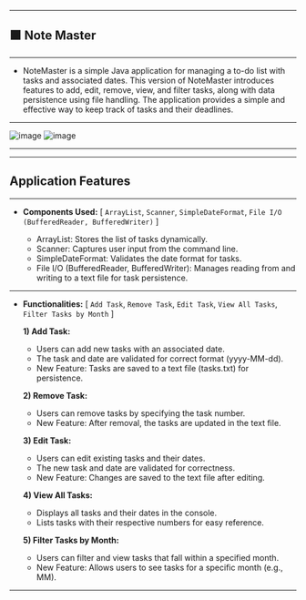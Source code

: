 -------------------------
🟧 Note Master
-------------------------


--------
- NoteMaster is a simple Java application for managing a to-do list with tasks and associated dates. This version of NoteMaster introduces features to add, edit, remove, view, and filter tasks, along with data persistence using file handling. The application provides a simple and effective way to keep track of tasks and their deadlines.

--------------
![image](https://github.com/Tharul-J/Note-Master/assets/171511675/47ac32f1-11bd-47c9-a905-a07f14c052ac)
![image](https://github.com/Tharul-J/Note-Master/assets/171511675/29001ca0-d3bc-4a46-a00a-de3c4313ef85)

--------------

-------------------------
## Application Features
------------------------

- **Components Used:** [ `ArrayList`, `Scanner`, `SimpleDateFormat`, `File I/O (BufferedReader, BufferedWriter)` ]
  
     - ArrayList: Stores the list of tasks dynamically.
     - Scanner: Captures user input from the command line.
     - SimpleDateFormat: Validates the date format for tasks.
     - File I/O (BufferedReader, BufferedWriter): Manages reading from and writing to a text file for task persistence.
-------------------------
  
- **Functionalities:** [ `Add Task`, `Remove Task`, `Edit Task`, `View All Tasks`, `Filter Tasks by Month` ]

   **1) Add Task:**
  
     - Users can add new tasks with an associated date.
     - The task and date are validated for correct format (yyyy-MM-dd).
     - New Feature: Tasks are saved to a text file (tasks.txt) for persistence.

    **2) Remove Task:**
  
     - Users can remove tasks by specifying the task number.
     - New Feature: After removal, the tasks are updated in the text file.

    **3) Edit Task:**
  
     - Users can edit existing tasks and their dates.
     - The new task and date are validated for correctness.
     - New Feature: Changes are saved to the text file after editing.

    **4) View All Tasks:**
  
     - Displays all tasks and their dates in the console.
     - Lists tasks with their respective numbers for easy reference.

    **5) Filter Tasks by Month:**
  
     - Users can filter and view tasks that fall within a specified month.
     - New Feature: Allows users to see tasks for a specific month (e.g., MM).


-------------------------

